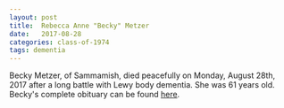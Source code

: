 ```yaml
---
layout: post
title:  Rebecca Anne "Becky" Metzer
date:   2017-08-28
categories: class-of-1974
tags: dementia
---
```

Becky Metzer, of Sammamish, died peacefully on Monday, August 28th, 2017 after a long battle with Lewy body dementia. She was 61 years old. Becky's complete obituary can be found [here](http://tinyurl.com/ya2htqxr).
